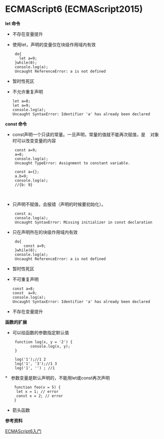 ECMAScript6 (ECMAScript2015)
========

**let 命令**

* 不存在变量提升
* 使用let，声明的变量仅在块级作用域内有效
       
       do{
         let a=9;   
       }while(0);
       console.log(a);
       Uncaught ReferenceError: a is not defined
       
* 暂时性死区
* 不允许重复声明
     
      let a=8;
      let a=9;
      console.log(a);
      Uncaught SyntaxError: Identifier 'a' has already been declared
    

**const 命令**

* const声明一个只读的常量。一旦声明，常量的值就不能再次赋值，是
    对象时可以改变变量的内容 
      
       const a=9;
       a=8;
       console.log(a);
       Uncaught TypeError: Assignment to constant variable.
       
       const a={};
       a.b=9;
       console.log(a);
       //{b: 9}
   
* 只声明不赋值，会报错（声明的时候要初始化）。
     
       const a;
       console.log(a);
       Uncaught SyntaxError: Missing initializer in const declaration

* 只在声明所在的块级作用域内有效
      
       do{
           const a=9;
       }while(0);
       console.log(a);
       Uncaught ReferenceError: a is not defined
       
* 暂时性死区

* 不可重复声明

      const a=8;
      const  a=9;
      console.log(a);
      Uncaught SyntaxError: Identifier 'a' has already been declared


* 不存在变量提升


**函数的扩展**

* 可以给函数的参数指定默认值

       function log(x, y = '2') {
              console.log(x, y);
       }

       log('1');//1 2
       log('1', '3');//1 3
       log('1', '') ; //1 
       
*   参数变量是默认声明的，不能用let或const再次声明

        function foo(x = 5) {
         let x = 1; // error
         const x = 2; // error
        }
       
* 箭头函数





**参考资料**

 [ECMAScript6入门](http://es6.ruanyifeng.com/) 
